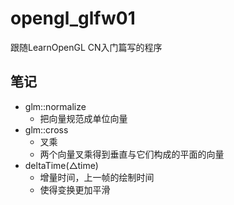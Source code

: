 # opengl_glfw01
  跟随LearnOpenGL CN入门篇写的程序
  
## 笔记
  * glm::normalize
    * 把向量规范成单位向量
  * glm::cross
    * 叉乘
    * 两个向量叉乘得到垂直与它们构成的平面的向量
  * deltaTime(△time)
    * 增量时间，上一帧的绘制时间
    * 使得变换更加平滑
  